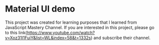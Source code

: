 # Material UI demo

This project was created for learning purposes that I learned from JavaScript Mastery Channel. If you are interested in this project, please go to this link(https://www.youtube.com/watch?v=Xoz31I1FuiY&list=WL&index=58&t=1332s) and subscribe their channel.